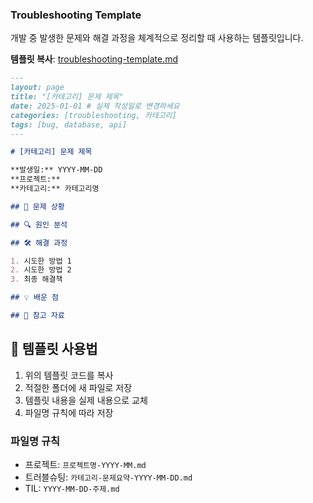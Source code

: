 ### Troubleshooting Template

개발 중 발생한 문제와 해결 과정을 체계적으로 정리할 때 사용하는 템플릿입니다.

**템플릿 복사**: [troubleshooting-template.md](https://raw.githubusercontent.com/hyunayeo/dev-notes/main/tamplates/troubleshooting-template.md)

```markdown
---
layout: page
title: "[카테고리] 문제 제목"
date: 2025-01-01 # 실제 작성일로 변경하세요
categories: [troubleshooting, 카테고리]
tags: [bug, database, api]
---

# [카테고리] 문제 제목

**발생일:** YYYY-MM-DD  
**프로젝트:**  
**카테고리:** 카테고리명

## 🚨 문제 상황

## 🔍 원인 분석

## 🛠 해결 과정

1. 시도한 방법 1
2. 시도한 방법 2
3. 최종 해결책

## 💡 배운 점

## 🔗 참고 자료
```

## 📖 템플릿 사용법

1. 위의 템플릿 코드를 복사
2. 적절한 폴더에 새 파일로 저장
3. 템플릿 내용을 실제 내용으로 교체
4. 파일명 규칙에 따라 저장

### 파일명 규칙

- 프로젝트: `프로젝트명-YYYY-MM.md`
- 트러블슈팅: `카테고리-문제요약-YYYY-MM-DD.md`
- TIL: `YYYY-MM-DD-주제.md`
